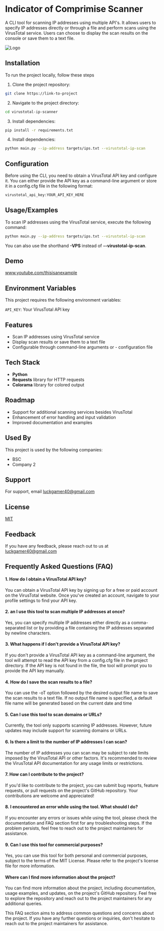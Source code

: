 
# Indicator of Comprimise Scanner

A CLI tool for scanning IP addresses using multiple API's. It allows users to specify IP addresses directly or through a file and perform scans using the VirusTotal service. Users can choose to display the scan results on the console or save them to a text file.

![Logo](https://media.kasperskydaily.com/wp-content/uploads/sites/93/2018/09/04085222/from-cubersecurity-to-cyber-defense.jpg)


## Installation

To run the project locally, follow these steps

1. Clone the project repository:

```bash
git clone https://link-to-project
```

2. Navigate to the project directory:

```bash
cd virustotal-ip-scanner
```

3. Install dependencies:

```bash
pip install -r requirements.txt
```

4. Install dependencies:

```bash
python main.py --ip-address targets/ips.txt --virustotal-ip-scan

```
## Configuration

Before using the CLI, you need to obtain a VirusTotal API key and configure it. You can either provide the API key as a command-line argument or store it in a config.cfg file in the following format:

```txt
virustotal_api_key:YOUR_API_KEY_HERE
```
## Usage/Examples

To scan IP addresses using the VirusTotal service, execute the following command:

```bash
python main.py --ip-address targets/ips.txt --virustotal-ip-scan
```
You can also use the shorthand **-VPS** instead of **--virustotal-ip-scan**.


## Demo

www.youtube.com/thisisanexample


## Environment Variables

This project requires the following environment variables:

`API_KEY`: Your VirusTotal API key




## Features

- Scan IP addresses using VirusTotal service
- Display scan results or save them to a text file
- Configurable through command-line arguments or - configuration file


## Tech Stack
- **Python**
- **Requests** library for HTTP requests
- **Colorama** library for colored output

## Roadmap

- Support for additional scanning services besides VirusTotal
- Enhancement of error handling and input validation
- Improved documentation and examples


## Used By

This project is used by the following companies:

- BSC
- Company 2


## Support

For support, email luckgamer40@gmail.com

## License

[MIT](https://choosealicense.com/licenses/mit/)


## Feedback

If you have any feedback, please reach out to us at luckgamer40@gmail.com


## Frequently Asked Questions (FAQ)

#### 1. How do I obtain a VirusTotal API key?

You can obtain a VirusTotal API key by signing up for a free or paid account on the VirusTotal website. Once you've created an account, navigate to your profile settings to find your API key.

#### 2. an I use this tool to scan multiple IP addresses at once?

Yes, you can specify multiple IP addresses either directly as a comma-separated list or by providing a file containing the IP addresses separated by newline characters.
#### 3. What happens if I don't provide a VirusTotal API key?

If you don't provide a VirusTotal API key as a command-line argument, the tool will attempt to read the API key from a config.cfg file in the project directory. If the API key is not found in the file, the tool will prompt you to provide the API key manually.
#### 4. How do I save the scan results to a file?

You can use the -oT option followed by the desired output file name to save the scan results to a text file. If no output file name is specified, a default file name will be generated based on the current date and time
#### 5. Can I use this tool to scan domains or URLs?

Currently, the tool only supports scanning IP addresses. However, future updates may include support for scanning domains or URLs.

#### 6. Is there a limit to the number of IP addresses I can scan?


The number of IP addresses you can scan may be subject to rate limits imposed by the VirusTotal API or other factors. It's recommended to review the VirusTotal API documentation for any usage limits or restrictions.
#### 7. How can I contribute to the project?

If you'd like to contribute to the project, you can submit bug reports, feature requests, or pull requests on the project's GitHub repository. Your contributions are welcome and appreciated!
#### 8. I encountered an error while using the tool. What should I do?

If you encounter any errors or issues while using the tool, please check the documentation and FAQ section first for any troubleshooting steps. If the problem persists, feel free to reach out to the project maintainers for assistance.
#### 9. Can I use this tool for commercial purposes?

Yes, you can use this tool for both personal and commercial purposes, subject to the terms of the MIT License. Please refer to the project's license file for more information.
#### Where can I find more information about the project?

You can find more information about the project, including documentation, usage examples, and updates, on the project's GitHub repository. Feel free to explore the repository and reach out to the project maintainers for any additional queries.

This FAQ section aims to address common questions and concerns about the project. If you have any further questions or inquiries, don't hesitate to reach out to the project maintainers for assistance.
